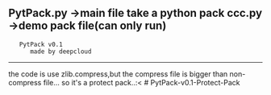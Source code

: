 PytPack.py   ->main file take a python pack
ccc.py       ->demo pack file(can only run)
----------------------------
       PytPack v0.1
          made by deepcloud
----------------------------
the code is use zlib.compress,but the compress file is bigger than non-compress file...
so it's a protect pack..:<  # PytPack-v0.1-Protect-Pack

